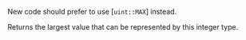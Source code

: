 New code should prefer to use [`uint::MAX`] instead.

Returns the largest value that can be represented by this integer type.
